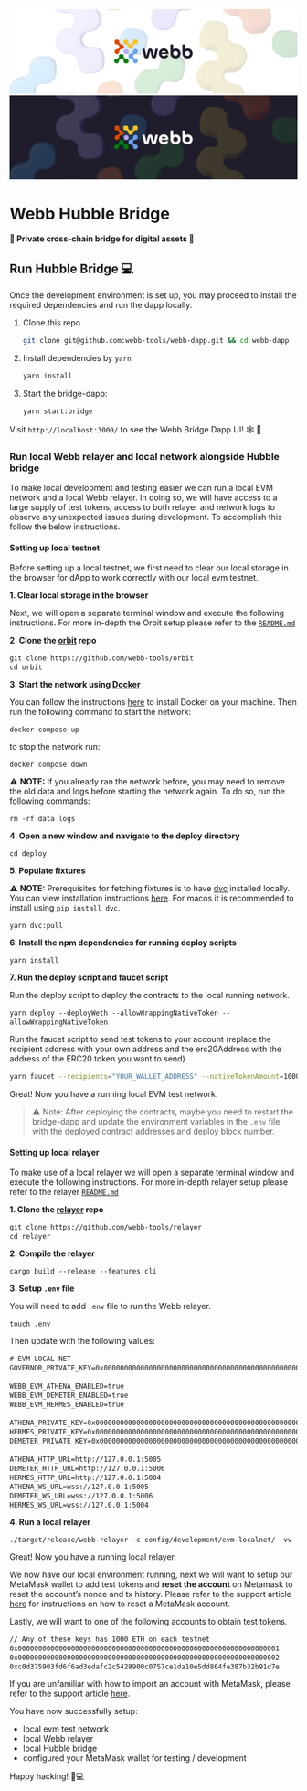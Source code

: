 <div align="center">
<a href="https://www.webb.tools/">

![Webb Logo](../../.github/assets/webb_banner_light.png#gh-light-mode-only)
![Webb Logo](../../.github/assets/webb_banner_dark.png#gh-dark-mode-only)
</a>

  </div>

# Webb Hubble Bridge

<p align="left">
    <strong>🔭 Private cross-chain bridge for digital assets 🚀</strong>
    <br />
</p>

## Run Hubble Bridge 💻

Once the development environment is set up, you may proceed to install the required dependencies and run the dapp locally.

1. Clone this repo

   ```bash
   git clone git@github.com:webb-tools/webb-dapp.git && cd webb-dapp
   ```

2. Install dependencies by `yarn`

   ```bash
   yarn install
   ```

3. Start the bridge-dapp:

   ```bash
   yarn start:bridge
   ```

Visit `http://localhost:3000/` to see the Webb Bridge Dapp UI! 🕸️ 🚀

### Run local Webb relayer and local network alongside Hubble bridge

To make local development and testing easier we can run a local EVM network and a local Webb relayer. In doing so, we will have access to a large supply of test tokens, access to both relayer and network logs to observe any unexpected issues during development. To accomplish this follow the below instructions.

#### Setting up local testnet

Before setting up a local testnet, we first need to clear our local storage in the browser for dApp to work correctly with our local evm testnet.

**1. Clear local storage in the browser**

Next, we will open a separate terminal window and execute the following instructions. For more in-depth the Orbit setup please refer to the [`README.md`](https://github.com/webb-tools/orbit#-quick-start--)

**2. Clone the [orbit](https://github.com/webb-tools/orbit) repo**

```
git clone https://github.com/webb-tools/orbit
cd orbit
```

**3. Start the network using [Docker](https://www.docker.com/)**

You can follow the instructions [here](https://docs.docker.com/get-docker/) to install Docker on your machine. Then run the following command to start the network:

```
docker compose up
```

to stop the network run:

```
docker compose down
```

⚠️ **NOTE:** If you already ran the network before, you may need to remove the old data and logs before starting the network again. To do so, run the following commands:

```
rm -rf data logs
```

**4. Open a new window and navigate to the deploy directory**

```
cd deploy
```

**5. Populate fixtures**

⚠️ **NOTE:** Prerequisites for fetching fixtures is to have [dvc](https://dvc.org/) installed locally. You can view installation instructions [here](https://dvc.org/doc/install). For macos it is recommended to install using `pip install dvc`.

```
yarn dvc:pull
```

**6. Install the npm dependencies for running deploy scripts**

```
yarn install
```

**7. Run the deploy script and faucet script**

Run the deploy script to deploy the contracts to the local running network.

```
yarn deploy --deployWeth --allowWrappingNativeToken --allowWrappingNativeToken
```

Run the faucet script to send test tokens to your account (replace the recipient address with your own address and the erc20Address with the address of the ERC20 token you want to send)

```sh
yarn faucet --recipients="YOUR_WALLET_ADDRESS" --nativeTokenAmount=1000 --erc20Address="DEPLOYED_ERC20_ADDRESS" --erc20Amount=1000
```

Great! Now you have a running local EVM test network.

> ⚠️️ Note: After deploying the contracts, maybe you need to restart the bridge-dapp and update the environment variables in the `.env` file with the deployed contract addresses and deploy block number.

#### Setting up local relayer

To make use of a local relayer we will open a separate terminal window and execute the following instructions. For more in-depth relayer setup please refer to the relayer [`README.md`](https://github.com/webb-tools/relayer#-getting-started---)

**1. Clone the [relayer](https://github.com/webb-tools/relayer) repo**

```
git clone https://github.com/webb-tools/relayer
cd relayer
```

**2. Compile the relayer**

```
cargo build --release --features cli
```

**3. Setup `.env` file**

You will need to add `.env` file to run the Webb relayer.

```
touch .env
```

Then update with the following values:

```
# EVM LOCAL NET
GOVERNOR_PRIVATE_KEY=0x0000000000000000000000000000000000000000000000000000000000000001

WEBB_EVM_ATHENA_ENABLED=true
WEBB_EVM_DEMETER_ENABLED=true
WEBB_EVM_HERMES_ENABLED=true

ATHENA_PRIVATE_KEY=0x0000000000000000000000000000000000000000000000000000000000000001
HERMES_PRIVATE_KEY=0x0000000000000000000000000000000000000000000000000000000000000001
DEMETER_PRIVATE_KEY=0x0000000000000000000000000000000000000000000000000000000000000001

ATHENA_HTTP_URL=http://127.0.0.1:5005
DEMETER_HTTP_URL=http://127.0.0.1:5006
HERMES_HTTP_URL=http://127.0.0.1:5004
ATHENA_WS_URL=wss://127.0.0.1:5005
DEMETER_WS_URL=wss://127.0.0.1:5006
HERMES_WS_URL=wss://127.0.0.1:5004
```

**4. Run a local relayer**

```
./target/release/webb-relayer -c config/development/evm-localnet/ -vv
```

Great! Now you have a running local relayer.

We now have our local environment running, next we will want to setup our MetaMask wallet to add test tokens and **reset the account** on Metamask to reset the account’s nonce and tx history. Please refer to the support article [here](https://metamask.zendesk.com/hc/en-us/articles/360015488891-How-to-reset-an-account) for instructions on how to reset a MetaMask account.

Lastly, we will want to one of the following accounts to obtain test tokens.

```
// Any of these keys has 1000 ETH on each testnet
0x0000000000000000000000000000000000000000000000000000000000000001
0x0000000000000000000000000000000000000000000000000000000000000002
0xc0d375903fd6f6ad3edafc2c5428900c0757ce1da10e5dd864fe387b32b91d7e
```

If you are unfamiliar with how to import an account with MetaMask, please refer to the support article [here](https://metamask.zendesk.com/hc/en-us/articles/360015489331-How-to-import-an-account#:~:text=Click%20the%20circle%20icon%20at,key%20and%20click%20%E2%80%9CImport%E2%80%9D).

You have now successfully setup:

- local evm test network
- local Webb relayer
- local Hubble bridge
- configured your MetaMask wallet for testing / development

Happy hacking! 🚀💻
